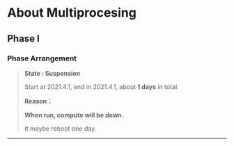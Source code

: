 # About Multiprocesing

##  Phase I 

### Phase Arrangement

> **State : Suspension**
>
> Start at 2021.4.1, end in 2021.4.1, about **1 days** in total. 
>
> **Reason：**
>
> **When run, compute will be down.**
>
> It maybe reboot one day.

------



